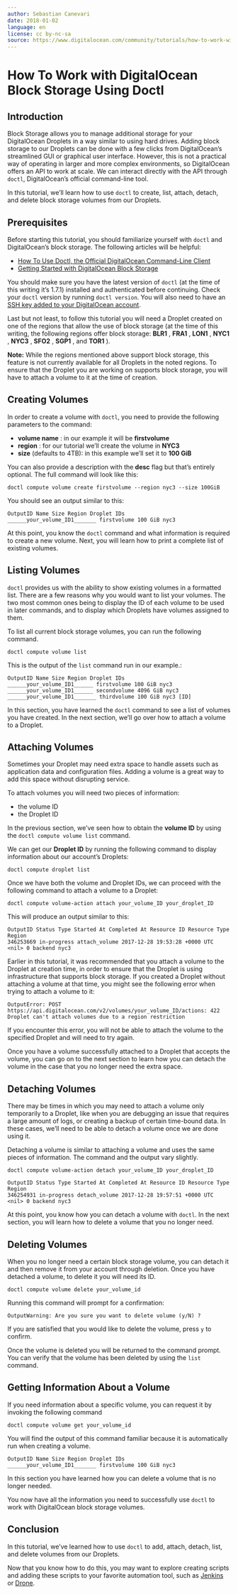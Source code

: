 ```yaml
---
author: Sebastian Canevari
date: 2018-01-02
language: en
license: cc by-nc-sa
source: https://www.digitalocean.com/community/tutorials/how-to-work-with-digitalocean-block-storage-using-doctl
---
```


# How To Work with DigitalOcean Block Storage Using Doctl

## Introduction

Block Storage allows you to manage additional storage for your DigitalOcean Droplets in a way similar to using hard drives. Adding block storage to our Droplets can be done with a few clicks from DigitalOcean’s streamlined GUI or graphical user interface. However, this is not a practical way of operating in larger and more complex environments, so DigitalOcean offers an API to work at scale. We can interact directly with the API through `doctl`, DigitalOcean’s official command-line tool.

In this tutorial, we’ll learn how to use `doctl` to create, list, attach, detach, and delete block storage volumes from our Droplets.

## Prerequisites

Before starting this tutorial, you should familiarize yourself with `doctl` and DigitalOcean’s block storage. The following articles will be helpful:

- [How To Use Doctl, the Official DigitalOcean Command-Line Client](https://blog.digitalocean.com/introducing-doctl)
- [Getting Started with DigitalOcean Block Storage](https://www.digitalocean.com/community/tutorial_series/getting-started-with-digitalocean-block-storage)

You should make sure you have the latest version of `doctl` (at the time of this writing it’s 1.7.1) installed and authenticated before continuing. Check your `doctl` version by running `doctl version`. You will also need to have an [SSH key added to your DigitalOcean account](how-to-use-ssh-keys-with-digitalocean-droplets).

Last but not least, to follow this tutorial you will need a Droplet created on one of the regions that allow the use of block storage (at the time of this writing, the following regions offer block storage: **BLR1** , **FRA1** , **LON1** , **NYC1** , **NYC3** , **SFO2** , **SGP1** , and **TOR1** ).

**Note:** While the regions mentioned above support block storage, this feature is not currently available for all Droplets in the noted regions. To ensure that the Droplet you are working on supports block storage, you will have to attach a volume to it at the time of creation.

## Creating Volumes

In order to create a volume with `doctl`, you need to provide the following parameters to the command:

- **volume name** : in our example it will be **firstvolume**
- **region** : for our tutorial we’ll create the volume in **NYC3**
- **size** (defaults to 4TB): in this example we’ll set it to **100 GiB**

You can also provide a description with the **desc** flag but that’s entirely optional. The full command will look like this:

    doctl compute volume create firstvolume --region nyc3 --size 100GiB

You should see an output similar to this:

    OutputID Name Size Region Droplet IDs
    ______your_volume_ID1_______ firstvolume 100 GiB nyc3    

At this point, you know the `doctl` command and what information is required to create a new volume. Next, you will learn how to print a complete list of existing volumes.

## Listing Volumes

`doctl` provides us with the ability to show existing volumes in a formatted list. There are a few reasons why you would want to list your volumes. The two most common ones being to display the ID of each volume to be used in later commands, and to display which Droplets have volumes assigned to them.

To list all current block storage volumes, you can run the following command.

    doctl compute volume list

This is the output of the `list` command run in our example.:

    OutputID Name Size Region Droplet IDs
    ______your_volume_ID1______ firstvolume 100 GiB nyc3      
    ______your_volume_ID1______ secondvolume 4096 GiB nyc3      
    ______your_volume_ID1_______ thirdvolume 100 GiB nyc3 [ID]

In this section, you have learned the `doctl` command to see a list of volumes you have created. In the next section, we’ll go over how to attach a volume to a Droplet.

## Attaching Volumes

Sometimes your Droplet may need extra space to handle assets such as application data and configuration files. Adding a volume is a great way to add this space without disrupting service.

To attach volumes you will need two pieces of information:

- the volume ID
- the Droplet ID

In the previous section, we’ve seen how to obtain the **volume ID** by using the `doctl compute volume list` command.

We can get our **Droplet ID** by running the following command to display information about our account’s Droplets:

    doctl compute droplet list

Once we have both the volume and Droplet IDs, we can proceed with the following command to attach a volume to a Droplet:

    doctl compute volume-action attach your_volume_ID your_droplet_ID

This will produce an output similar to this:

    OutputID Status Type Started At Completed At Resource ID Resource Type Region
    346253669 in-progress attach_volume 2017-12-28 19:53:28 +0000 UTC <nil> 0 backend nyc3

Earlier in this tutorial, it was recommended that you attach a volume to the Droplet at creation time, in order to ensure that the Droplet is using infrastructure that supports block storage. If you created a Droplet without attaching a volume at that time, you might see the following error when trying to attach a volume to it:

    OutputError: POST https://api.digitalocean.com/v2/volumes/your_volume_ID/actions: 422 Droplet can't attach volumes due to a region restriction

If you encounter this error, you will not be able to attach the volume to the specified Droplet and will need to try again.

Once you have a volume successfully attached to a Droplet that accepts the volume, you can go on to the next section to learn how you can detach the volume in the case that you no longer need the extra space.

## Detaching Volumes

There may be times in which you may need to attach a volume only temporarily to a Droplet, like when you are debugging an issue that requires a large amount of logs, or creating a backup of certain time-bound data. In these cases, we’ll need to be able to detach a volume once we are done using it.

Detaching a volume is similar to attaching a volume and uses the same pieces of information. The command and the output vary slightly.

    doctl compute volume-action detach your_volume_ID your_droplet_ID

    OutputID Status Type Started At Completed At Resource ID Resource Type Region
    346254931 in-progress detach_volume 2017-12-28 19:57:51 +0000 UTC <nil> 0 backend nyc3

At this point, you know how you can detach a volume with `doctl`. In the next section, you will learn how to delete a volume that you no longer need.

## Deleting Volumes

When you no longer need a certain block storage volume, you can detach it and then remove it from your account through deletion. Once you have detached a volume, to delete it you will need its ID.

    doctl compute volume delete your_volume_id

Running this command will prompt for a confirmation:

    OutputWarning: Are you sure you want to delete volume (y/N) ?

If you are satisfied that you would like to delete the volume, press `y` to confirm.

Once the volume is deleted you will be returned to the command prompt. You can verify that the volume has been deleted by using the `list` command.

## Getting Information About a Volume

If you need information about a specific volume, you can request it by invoking the following command

    doctl compute volume get your_volume_id

You will find the output of this command familiar because it is automatically run when creating a volume.

    OutputID Name Size Region Droplet IDs
    ______your_volume_ID1_______ firstvolume 100 GiB nyc3

In this section you have learned how you can delete a volume that is no longer needed.

You now have all the information you need to successfully use `doctl` to work with DigitalOcean block storage volumes.

## Conclusion

In this tutorial, we’ve learned how to use `doctl` to add, attach, detach, list, and delete volumes from our Droplets.

Now that you know how to do this, you may want to explore creating scripts and adding these scripts to your favorite automation tool, such as [Jenkins](how-to-set-up-jenkins-for-continuous-development-integration-on-centos-7) or [Drone](how-to-install-and-configure-drone-on-ubuntu-16-04).

